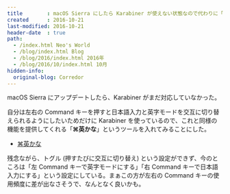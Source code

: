 ```yaml
---
title        : macOS Sierra にしたら Karabiner が使えない状態なので代わりに「⌘英かな」を使う
created      : 2016-10-21
last-modified: 2016-10-21
header-date  : true
path:
  - /index.html Neo's World
  - /blog/index.html Blog
  - /blog/2016/index.html 2016年
  - /blog/2016/10/index.html 10月
hidden-info:
  original-blog: Corredor
---
```


macOS Sierra にアップデートしたら、Karabiner がまだ対応していなかった。

自分は左右の Command キーを押すと日本語入力と英字モードを交互に切り替えられるようにしたいためだけに Karabiner を使っているので、これと同様の機能を提供してくれる「__⌘英かな__」というツールを入れてみることにした。

- [⌘英かな](https://ei-kana.appspot.com/)

残念ながら、トグル (押すたびに交互に切り替え) という設定ができず、今のところは「左 Command キーで英字モードにする」「右 Command キーで日本語入力にする」という設定にしている。まぁこの方が左右の Command キーの使用頻度に差が出なさそうで、なんとなく良いかも。
